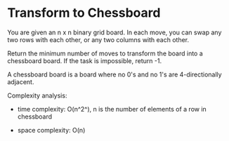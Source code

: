 # Transform to Chessboard

You are given an n x n binary grid board. In each move, you can swap any two rows with each other, or any two columns with each other.

Return the minimum number of moves to transform the board into a chessboard board. If the task is impossible, return -1.

A chessboard board is a board where no 0's and no 1's are 4-directionally adjacent.

Complexity analysis:
- time complexity: O(n^2^),  n is the number of elements of a row in chessboard

- space complexity: O(n)
